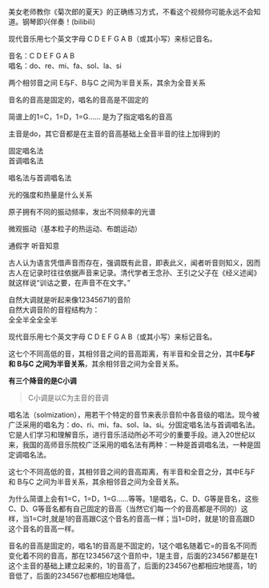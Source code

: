 
美女老师教你《菊次郎的夏天》的正确练习方式，不看这个视频你可能永远不会知道。钢琴即兴伴奏！(bilibili)  

现代音乐用七个英文字母 C D E F G A B（或其小写）来标记音名。  

音名：C D E F G A B    
唱名：do、re、mi、fa、sol、la、si  

两个相邻音之间 E与F、B与C 之间为半音关系，其余为全音关系  

音名的音高是固定的，唱名的音高是不固定的    

简谱上的1=C，1=D，1=G…… 是为了指定唱名的音高  

主音是do，其它音都是在主音的音高基础上全音半音的往上加得到的   





固定唱名法    
首调唱名法  



唱名法与首调唱名法  




光的强度和热量是什么关系  

原子拥有不同的振动频率，发出不同频率的光谱  

微观振动（基本粒子的热运动、布朗运动）  

通假字  听音知意  

古人认为语言凭借声音而存在，强调既有此音，即表此义，闻者听音则知义，因而古人在记录时往往依据声音来记录。清代学者王念孙、王引之父子在《经义述闻》就这样说“训诂之要，在声音不在文字。”  


自然大调就是听起来像12345671的音阶   
自然大调音阶的音程结构为：  
全全半全全全半   

现代音乐用七个英文字母 C D E F G A B（或其小写）来标记音名。

这七个不同高低的音，其相邻音之间的音高距离，有半音和全音之分，其中**E与F 和 B与C 之间为半音关系**，其余相邻音之间为全音关系。  


**有三个降音的是C小调**    
> C小调是以C为主音的音调  




唱名法（solmization），用若干个特定的音节来表示音阶中各音级的唱法。现今被广泛采用的唱名为：do、ri、mi、fa、sol、la、si。分固定唱名法与首调唱名法。它是人们学习和理解音乐，进行音乐活动所必不可少的重要手段。进入20世纪以来，我国的高师音乐院校广泛采用的唱名法有两种：一种是首调唱名法，一种是固定调唱名法。



这七个不同高低的音，其相邻音之间的音高距离，有半音和全音之分，其中E与F 和 B与C 之间为半音关系，其余相邻音之间为全音关系。

为什么简谱上会有1=C，1=D，1=G……等等。1是唱名，C、D、G等是音名，这些C、D、G等音名都有自己固定的音高（当然它们每一个的音高都是不同的）这样，当1=C时,就是1的音高跟C这个音名的音高一样；当1=D时，就是1的音高跟D这个音名的音高一样。

音名的音高是固定的，唱名1的音高是不固定的，1这个唱名随着它=的音名不同而变化着不同的音高，那在1234567这个音阶中，1是主音，后面的234567都是在1这个主音的基础上建立起来的，1的音高了，后面的234567也都相应地提高，1的音低了，后面的234567也都相应地降低。












